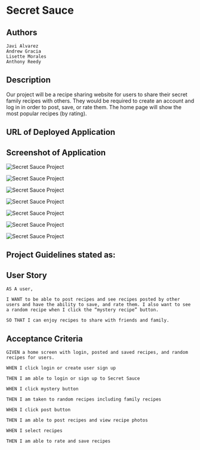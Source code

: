 # Secret Sauce

## Authors
```
Javi Alvarez 
Andrew Gracia 
Lisette Morales
Anthony Reedy
```

## Description 
Our project will be a recipe sharing website for users to share their secret family recipes with others. They would be required to create an account and log in in order to post, save, or rate them. The home page will show the most popular recipes (by rating). 

## URL of Deployed Application



## Screenshot of Application

![Secret Sauce Project](https://user-images.githubusercontent.com/113862182/213600594-8980ef39-579c-4eca-8d00-4b97dea735a3.png)



![Secret Sauce Project](https://user-images.githubusercontent.com/113862182/213600642-deac7f68-0062-47a5-9b6c-b256505976df.png)



![Secret Sauce Project](https://user-images.githubusercontent.com/113862182/213600697-c2f8533b-2789-47e1-9215-9d9a5e0f22da.png)



![Secret Sauce Project](https://user-images.githubusercontent.com/113862182/213600760-42801e73-c5ae-46dc-bc00-d2a1316a7314.png)



![Secret Sauce Project](https://user-images.githubusercontent.com/113862182/213600793-0317eb55-92c1-4e90-bc5d-6028f2d83b3e.png)



![Secret Sauce Project](https://user-images.githubusercontent.com/113862182/213600821-4f808ae2-96f4-416a-86cd-e36e01945eb5.png)



![Secret Sauce Project](https://user-images.githubusercontent.com/113862182/213602106-5680d5a5-f1e7-441c-b36d-c5caf335d3ef.png)


## Project Guidelines stated as:

## User Story

```
AS A user, 

I WANT to be able to post recipes and see recipes posted by other users and have the ability to save, and rate them. I also want to see a random recipe when I click the “mystery recipe” button. 

SO THAT I can enjoy recipes to share with friends and family.
```

## Acceptance Criteria

```
GIVEN a home screen with login, posted and saved recipes, and random recipes for users.

WHEN I click login or create user sign up

THEN I am able to login or sign up to Secret Sauce

WHEN I click mystery button 

THEN I am taken to random recipes including family recipes

WHEN I click post button

THEN I am able to post recipes and view recipe photos

WHEN I select recipes

THEN I am able to rate and save recipes

```
